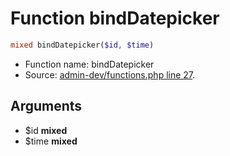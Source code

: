 Function bindDatepicker
===========================





```php
mixed bindDatepicker($id, $time)
```

* Function name: bindDatepicker
* Source: [admin-dev/functions.php line 27](https://github.com/PrestaShop/PrestaShop/blob/1.6.0.1/admin-dev/functions.php#L27).

Arguments
---------

* $id **mixed**
* $time **mixed**

